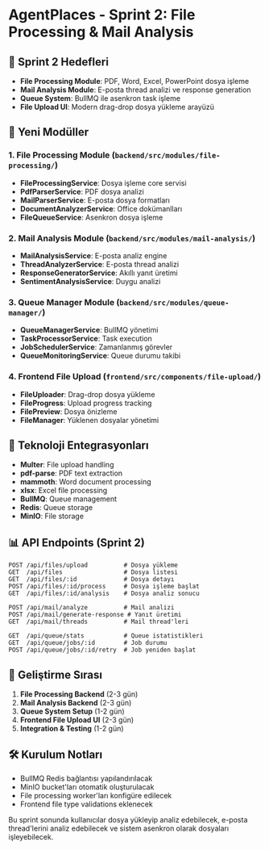 # AgentPlaces - Sprint 2: File Processing & Mail Analysis

## 🎯 Sprint 2 Hedefleri
- **File Processing Module**: PDF, Word, Excel, PowerPoint dosya işleme
- **Mail Analysis Module**: E-posta thread analizi ve response generation
- **Queue System**: BullMQ ile asenkron task işleme
- **File Upload UI**: Modern drag-drop dosya yükleme arayüzü

## 📁 Yeni Modüller

### 1. File Processing Module (`backend/src/modules/file-processing/`)
- **FileProcessingService**: Dosya işleme core servisi
- **PdfParserService**: PDF dosya analizi
- **MailParserService**: E-posta dosya formatları
- **DocumentAnalyzerService**: Office dokümanlları
- **FileQueueService**: Asenkron dosya işleme

### 2. Mail Analysis Module (`backend/src/modules/mail-analysis/`)
- **MailAnalysisService**: E-posta analiz engine
- **ThreadAnalyzerService**: E-posta thread analizi
- **ResponseGeneratorService**: Akıllı yanıt üretimi
- **SentimentAnalysisService**: Duygu analizi

### 3. Queue Manager Module (`backend/src/modules/queue-manager/`)
- **QueueManagerService**: BullMQ yönetimi
- **TaskProcessorService**: Task execution
- **JobSchedulerService**: Zamanlanmış görevler
- **QueueMonitoringService**: Queue durumu takibi

### 4. Frontend File Upload (`frontend/src/components/file-upload/`)
- **FileUploader**: Drag-drop dosya yükleme
- **FileProgress**: Upload progress tracking
- **FilePreview**: Dosya önizleme
- **FileManager**: Yüklenen dosyalar yönetimi

## 🔧 Teknoloji Entegrasyonları
- **Multer**: File upload handling
- **pdf-parse**: PDF text extraction
- **mammoth**: Word document processing
- **xlsx**: Excel file processing
- **BullMQ**: Queue management
- **Redis**: Queue storage
- **MinIO**: File storage

## 📊 API Endpoints (Sprint 2)
```
POST /api/files/upload          # Dosya yükleme
GET  /api/files                 # Dosya listesi
GET  /api/files/:id             # Dosya detayı
POST /api/files/:id/process     # Dosya işleme başlat
GET  /api/files/:id/analysis    # Dosya analiz sonucu

POST /api/mail/analyze          # Mail analizi
POST /api/mail/generate-response # Yanıt üretimi
GET  /api/mail/threads          # Mail thread'leri

GET  /api/queue/stats           # Queue istatistikleri
GET  /api/queue/jobs/:id        # Job durumu
POST /api/queue/jobs/:id/retry  # Job yeniden başlat
```

## 🚀 Geliştirme Sırası
1. **File Processing Backend** (2-3 gün)
2. **Mail Analysis Backend** (2-3 gün)
3. **Queue System Setup** (1-2 gün)
4. **Frontend File Upload UI** (2-3 gün)
5. **Integration & Testing** (1-2 gün)

## 🛠️ Kurulum Notları
- BullMQ Redis bağlantısı yapılandırılacak
- MinIO bucket'ları otomatik oluşturulacak
- File processing worker'ları konfigüre edilecek
- Frontend file type validations eklenecek

Bu sprint sonunda kullanıcılar dosya yükleyip analiz edebilecek, e-posta thread'lerini analiz edebilecek ve sistem asenkron olarak dosyaları işleyebilecek.
